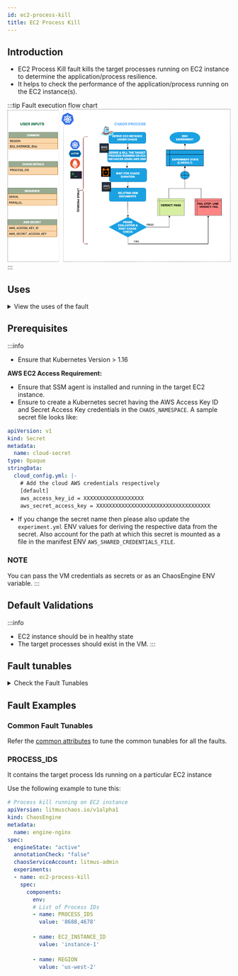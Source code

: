 ```yaml
---
id: ec2-process-kill
title: EC2 Process Kill
---
```


## Introduction
- EC2 Process Kill fault kills the target processes running on EC2 instance to determine the application/process resilience.
- It helps to check the performance of the application/process running on the EC2 instance(s).

:::tip Fault execution flow chart
![EC2 Process Kill](./static/images/ec2-process-kill.png)
:::

## Uses
<details>
<summary>View the uses of the fault</summary>
<div>
Disrupt the application critical processes such as databases or message queues running in the EC2 instance by killing their underlying processes or threads.
</div>
</details>

## Prerequisites
:::info
- Ensure that Kubernetes Version > 1.16

**AWS EC2 Access Requirement:**

- Ensure that SSM agent is installed and running in the target EC2 instance.
- Ensure to create a Kubernetes secret having the AWS Access Key ID and Secret Access Key credentials in the `CHAOS_NAMESPACE`. A sample secret file looks like:

```yaml
apiVersion: v1
kind: Secret
metadata:
  name: cloud-secret
type: Opaque
stringData:
  cloud_config.yml: |-
    # Add the cloud AWS credentials respectively
    [default]
    aws_access_key_id = XXXXXXXXXXXXXXXXXXX
    aws_secret_access_key = XXXXXXXXXXXXXXXXXXXXXXXXXXXXXXXXXXXX
```

- If you change the secret name then please also update the `experiment.yml` ENV values for deriving the respective data from the secret. Also account for the path at which this secret is mounted as a file in the manifest ENV `AWS_SHARED_CREDENTIALS_FILE`.

### NOTE
You can pass the VM credentials as secrets or as an ChaosEngine ENV variable.
:::


## Default Validations
:::info
- EC2 instance should be in healthy state
- The target processes should exist in the VM.
:::

## Fault tunables
<details>
    <summary>Check the Fault Tunables</summary>
    <h2>Mandatory Fields</h2>
    <table>
      <tr>
        <th> Variables </th>
        <th> Description </th>
        <th> Notes </th>
      </tr>
      <tr>
        <td> EC2_INSTANCE_ID </td>
        <td> ID of the target EC2 instance </td>
        <td> For example: <code>i-044d3cb4b03b8af1f</code> </td>
      </tr>
      <tr>
        <td> REGION </td>
        <td> The AWS region ID where the EC2 instance has been created </td>
        <td> For example: <code>us-east-1</code> </td>
      </tr>
      <tr>
        <td> PROCESS_IDS </td>
        <td> Process IDs of the target processes provided as comma separated values </td>
        <td> 183,253,857 </td>
      </tr>
    </table>
    <h2>Optional Fields</h2>
    <table>
      <tr>
        <th> Variables </th>
        <th> Description </th>
        <th> Notes </th>
      </tr>
      <tr> 
        <td> TOTAL_CHAOS_DURATION </td>
        <td> The total time duration for chaos insertion (sec) </td>
        <td> Defaults to 30s </td>
      </tr>
      <tr>
        <td> RAMP_TIME </td>
        <td> Period to wait before and after injection of chaos in sec </td>
        <td> Eg. 30 </td>
      </tr>
    </table>
</details>

## Fault Examples

### Common Fault Tunables
Refer the [common attributes](../common-tunables-for-all-faults) to tune the common tunables for all the faults.

### PROCESS_IDS
It contains the target process Ids running on a particular EC2 instance


Use the following example to tune this:

[embedmd]:# (./static/manifests/ec2-process-kill/ec2-process-kill-processid.yaml yaml)
```yaml
# Process kill running on EC2 instance
apiVersion: litmuschaos.io/v1alpha1
kind: ChaosEngine
metadata:
  name: engine-nginx
spec:
  engineState: "active"
  annotationCheck: "false"
  chaosServiceAccount: litmus-admin
  experiments:
  - name: ec2-process-kill
    spec:
      components:
        env:
        # List of Process IDs
        - name: PROCESS_IDS
          value: '8688,4678'

        - name: EC2_INSTANCE_ID
          value: 'instance-1'

        - name: REGION
          value: 'us-west-2'
```


